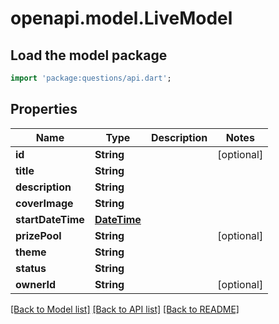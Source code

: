# openapi.model.LiveModel

## Load the model package
```dart
import 'package:questions/api.dart';
```

## Properties
Name | Type | Description | Notes
------------ | ------------- | ------------- | -------------
**id** | **String** |  | [optional] 
**title** | **String** |  | 
**description** | **String** |  | 
**coverImage** | **String** |  | 
**startDateTime** | [**DateTime**](DateTime.md) |  | 
**prizePool** | **String** |  | [optional] 
**theme** | **String** |  | 
**status** | **String** |  | 
**ownerId** | **String** |  | [optional] 

[[Back to Model list]](../README.md#documentation-for-models) [[Back to API list]](../README.md#documentation-for-api-endpoints) [[Back to README]](../README.md)


